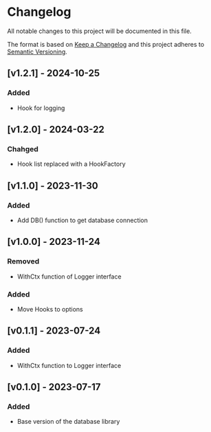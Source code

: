 # Changelog
All notable changes to this project will be documented in this file.

The format is based on [Keep a Changelog](http://keepachangelog.com/en/1.0.0/)
and this project adheres to [Semantic Versioning](http://semver.org/spec/v2.0.0.html).

## [v1.2.1] - 2024-10-25
### Added
- Hook for logging

## [v1.2.0] - 2024-03-22
### Chahged
- Hook list replaced with a HookFactory

## [v1.1.0] - 2023-11-30
### Added
- Add DB() function to get database connection

## [v1.0.0] - 2023-11-24
### Removed
- WithCtx function of Logger interface
### Added
- Move Hooks to options

## [v0.1.1] - 2023-07-24
### Added
- WithCtx function to Logger interface

## [v0.1.0] - 2023-07-17
### Added
- Base version of the database library
